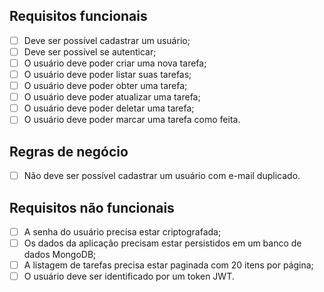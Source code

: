 ## Requisitos funcionais

- [ ] Deve ser possível cadastrar um usuário;
- [ ] Deve ser possível se autenticar;
- [ ] O usuário deve poder criar uma nova tarefa;
- [ ] O usuário deve poder listar suas tarefas;
- [ ] O usuário deve poder obter uma tarefa;
- [ ] O usuário deve poder atualizar uma tarefa;
- [ ] O usuário deve poder deletar uma tarefa;
- [ ] O usuário deve poder marcar uma tarefa como feita.

## Regras de negócio

- [ ] Não deve ser possível cadastrar um usuário com e-mail duplicado.

## Requisitos não funcionais

- [ ] A senha do usuário precisa estar criptografada;
- [ ] Os dados da aplicação precisam estar persistidos em um banco de dados MongoDB;
- [ ] A listagem de tarefas precisa estar paginada com 20 itens por página;
- [ ] O usuário deve ser identificado por um token JWT.
